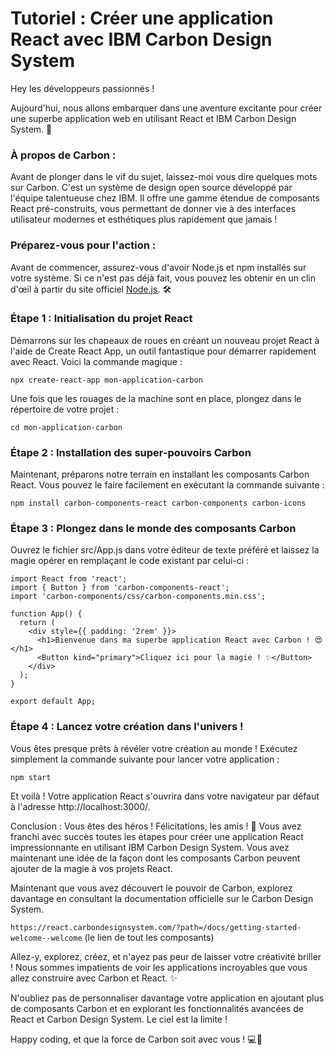 # Tutoriel : Créer une application React avec IBM Carbon Design System

Hey les développeurs passionnés !

Aujourd'hui, nous allons embarquer dans une aventure excitante pour créer une superbe application web en utilisant React et IBM Carbon Design System. 🚀

### À propos de Carbon :

Avant de plonger dans le vif du sujet, laissez-moi vous dire quelques mots sur Carbon. C'est un système de design open source développé par l'équipe talentueuse chez IBM. Il offre une gamme étendue de composants React pré-construits, vous permettant de donner vie à des interfaces utilisateur modernes et esthétiques plus rapidement que jamais !

### Préparez-vous pour l'action :

Avant de commencer, assurez-vous d'avoir Node.js et npm installés sur votre système. Si ce n'est pas déjà fait, vous pouvez les obtenir en un clin d'œil à partir du site officiel [Node.js](https://nodejs.org/). 🛠️

### Étape 1 : Initialisation du projet React

Démarrons sur les chapeaux de roues en créant un nouveau projet React à l'aide de Create React App, un outil fantastique pour démarrer rapidement avec React. Voici la commande magique :

```npx create-react-app mon-application-carbon```

Une fois que les rouages de la machine sont en place, plongez dans le répertoire de votre projet :

```cd mon-application-carbon```

### Étape 2 : Installation des super-pouvoirs Carbon

Maintenant, préparons notre terrain en installant les composants Carbon React. Vous pouvez le faire facilement en exécutant la commande suivante :

```npm install carbon-components-react carbon-components carbon-icons```

### Étape 3 : Plongez dans le monde des composants Carbon

Ouvrez le fichier src/App.js dans votre éditeur de texte préféré et laissez la magie opérer en remplaçant le code existant par celui-ci :
```
import React from 'react';
import { Button } from 'carbon-components-react';
import 'carbon-components/css/carbon-components.min.css';

function App() {
  return (
    <div style={{ padding: '2rem' }}>
      <h1>Bienvenue dans ma superbe application React avec Carbon ! 😍</h1>
      <Button kind="primary">Cliquez ici pour la magie ! ✨</Button>
    </div>
  );
}

export default App;
```
### Étape 4 : Lancez votre création dans l'univers !

Vous êtes presque prêts à révéler votre création au monde ! Exécutez simplement la commande suivante pour lancer votre application :

```npm start```

Et voilà ! Votre application React s'ouvrira dans votre navigateur par défaut à l'adresse http://localhost:3000/.

Conclusion : Vous êtes des héros !
Félicitations, les amis ! 🎉 Vous avez franchi avec succès toutes les étapes pour créer une application React impressionnante en utilisant IBM Carbon Design System. Vous avez maintenant une idée de la façon dont les composants Carbon peuvent ajouter de la magie à vos projets React.

Maintenant que vous avez découvert le pouvoir de Carbon, explorez davantage en consultant la documentation officielle sur le Carbon Design System.

```https://react.carbondesignsystem.com/?path=/docs/getting-started-welcome--welcome``` (le lien de tout les composants)

Allez-y, explorez, créez, et n'ayez pas peur de laisser votre créativité briller ! Nous sommes impatients de voir les applications incroyables que vous allez construire avec Carbon et React. ✨

N'oubliez pas de personnaliser davantage votre application en ajoutant plus de composants Carbon et en explorant les fonctionnalités avancées de React et Carbon Design System. Le ciel est la limite !

Happy coding, et que la force de Carbon soit avec vous ! 💻🌟
